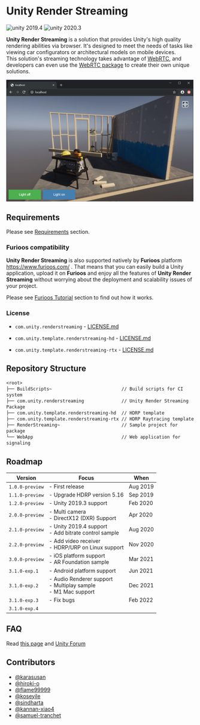 # Unity Render Streaming

<img src="https://img.shields.io/badge/unity-2019.4-green.svg?style=flat-square" alt="unity 2019.4"> <img src="https://img.shields.io/badge/unity-2020.3-green.svg?style=flat-square" alt="unity 2020.3">

**Unity Render Streaming** is a solution that provides Unity's high quality rendering abilities via browser. It's designed to meet the needs of tasks like viewing car configurators or architectural models on mobile devices.  
This solution's streaming technology takes advantage of [WebRTC](https://webrtc.org/), and developers can even use the [WebRTC package](https://docs.unity3d.com/Packages/com.unity.webrtc@latest) to create their own unique solutions. 

<img src="com.unity.renderstreaming/Documentation~/images/browser_hdrpscene.png" width=500 align=center>

## Requirements

Please see [Requirements](com.unity.renderstreaming/Documentation~/index.md#requirements) section.

### Furioos compatibility

**Unity Render Streaming** is also supported natively by **Furioos** platform https://www.furioos.com/ .
That means that you can easily build a Unity application, upload it on **Furioos** and enjoy all the features of **Unity Render Streaming** without worrying about the deployment and scalability issues of your project.

Please see [Furioos Tutorial](com.unity.renderstreaming/Documentation~/deploy-to-furioos) section to find out how it works.

### License

- `com.unity.renderstreaming` -  [LICENSE.md](com.unity.renderstreaming/LICENSE.md)

- `com.unity.template.renderstreaming-hd` -  [LICENSE.md](com.unity.template.renderstreaming-hd/Packages/com.unity.template.renderstreaming-hd/LICENSE.md)

- `com.unity.template.renderstreaming-rtx` -  [LICENSE.md](com.unity.template.renderstreaming-rtx/Packages/com.unity.template.renderstreaming-rtx/LICENSE.md)

## Repository Structure

```
<root>
├── BuildScripts~                          // Build scripts for CI system
├── com.unity.renderstreaming              // Unity Render Streaming Package 
├── com.unity.template.renderstreaming-hd  // HDRP template
├── com.unity.template.renderstreaming-rtx // HDRP Raytracing template
├── RenderStreaming~                       // Sample project for package
└── WebApp                                 // Web application for signaling
```

## Roadmap

| Version | Focus | When |
| ------- | ----- | ----- |
| `1.0.0-preview` | - First release | Aug 2019 |
| `1.1.0-preview` | - Upgrade HDRP version 5.16 | Sep 2019 |
| `1.2.0-preview` | - Unity 2019.3 support | Feb 2020 |
| `2.0.0-preview` | - Multi camera <br/>- DirectX12 (DXR) Support | Apr 2020 |
| `2.1.0-preview` | - Unity 2019.4 support <br/>- Add bitrate control sample | Aug 2020 |
| `2.2.0-preview` | - Add video receiver <br/>- HDRP/URP on Linux support | Nov 2020 |
| `3.0.0-preview` | - iOS platform support <br/>- AR Foundation sample | Mar 2021 |
| `3.1.0-exp.1` | - Android platform support | Jun 2021 |
| `3.1.0-exp.2` | - Audio Renderer support <br/> - Multiplay sample <br/> - M1 Mac support | Dec 2021 |
| `3.1.0-exp.3` | - Fix bugs | Feb 2022 |
| `3.1.0-exp.4` |  |  |

## FAQ

Read [this page](com.unity.renderstreaming/Documentation~/faq.md) and [Unity Forum](https://forum.unity.com/forums/unity-render-streaming.413/)

## Contributors

- [@karasusan](https://github.com/karasusan)
- [@hiroki-o](https://github.com/hiroki-o)
- [@flame99999](https://github.com/flame99999)
- [@koseyile](https://github.com/koseyile)
- [@sindharta](https://github.com/sindharta)
- [@kannan-xiao4](https://github.com/kannan-xiao4)
- [@samuel-tranchet](https://github.com/samuel-tranchet)
